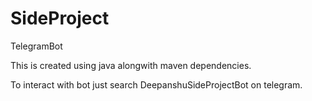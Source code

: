 # SideProject
TelegramBot

This is created using java alongwith maven dependencies.

To interact with bot just search DeepanshuSideProjectBot on telegram.
